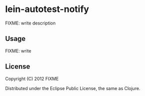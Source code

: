 # lein-autotest-notify

FIXME: write description

## Usage

FIXME: write

## License

Copyright (C) 2012 FIXME

Distributed under the Eclipse Public License, the same as Clojure.
